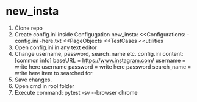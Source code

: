 # new_insta

1. Clone repo
2. Create config.ini inside Configugation
          new_insta:
             <<Configurations:
                   -config.ini
                   -here.txt
             <<PageObjects
             <<TestCases
             <<utilities
4. Open config.ini in any text editor
5. Change username, password, search_name etc.
   config.ini content:
              [common info]
              baseURL = https://www.instagram.com/
              username = write here username
              password = write here password
              search_name = write here item to searched for
7. Save changes.
8. Open cmd in rool folder
9. Execute command:
             pytest -sv --browser chrome
